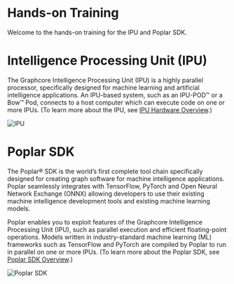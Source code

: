 # Hands-on Training

Welcome to the hands-on training for the IPU and Poplar SDK.

# Intelligence Processing Unit (IPU)

The Graphcore Intelligence Processing Unit (IPU) is a highly parallel processor, specifically designed for machine learning and artificial intelligence applications. An IPU-based system, such as an IPU-POD™ or a Bow™ Pod, connects to a host computer which can execute code on one or more IPUs. (To learn more about the IPU, see [IPU Hardware Overview](https://docs.graphcore.ai/projects/ipu-programmers-guide/en/latest/about_ipu.html#ipu-hardware-overview).)

![IPU](https://docs.graphcore.ai/projects/ipu-programmers-guide/en/latest/_images/ipu.png)

# Poplar SDK

The Poplar® SDK is the world’s first complete tool chain specifically designed for creating graph software for machine intelligence applications. Poplar seamlessly integrates with TensorFlow, PyTorch and Open Neural Network Exchange (ONNX) allowing developers to use their existing machine intelligence development tools and existing machine learning models.

Poplar enables you to exploit features of the Graphcore Intelligence Processing Unit (IPU), such as parallel execution and efficient floating-point operations. Models written in industry-standard machine learning (ML) frameworks such as TensorFlow and PyTorch are compiled by Poplar to run in parallel on one or more IPUs. (To learn more about the Poplar SDK, see [Poplar SDK Overview](https://docs.graphcore.ai/projects/sdk-overview/en/latest/index.html).)

![Poplar SDK](https://docs.graphcore.ai/projects/sdk-overview/en/latest/_images/software-stack.jpg)